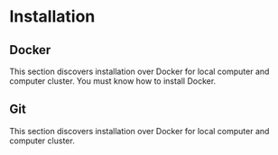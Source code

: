 # Installation

## Docker
This section discovers installation over Docker for local computer and computer cluster.
You must know how to install Docker.

## Git 
This section discovers installation over Docker for local computer and computer cluster.
